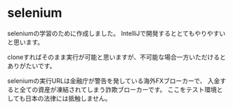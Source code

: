 # selenium

seleniumの学習のために作成しました。
IntelliJで開発するととてもやりやすいと思います。

cloneすればそのまま実行が可能と思いますが、不可能な場合一方いただけるとありがたいです。

seleniumの実行URLは金融庁が警告を発している海外FXブローカーで、
入金すると全ての資産が凍結されてしまう詐欺ブローカーです。
ここをテスト環境としても日本の法律には抵触しません。
